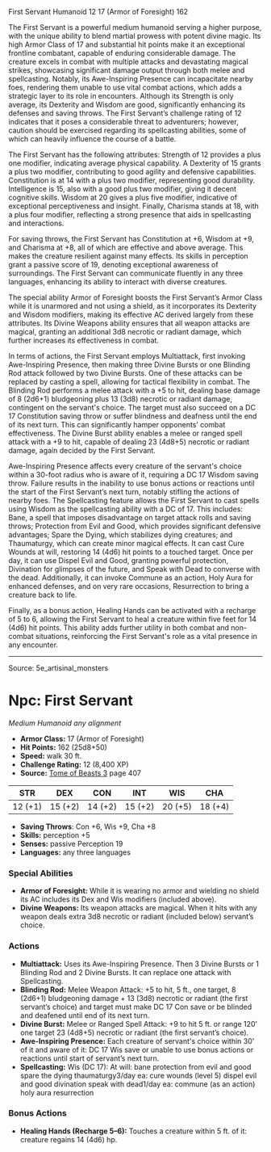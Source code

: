 <MonsterName/>First Servant</MonsterName>
<CreatureType/>Humanoid</CreatureType>
<CR/>12</CR>
<AC/>17 (Armor of Foresight)</AC>
<HP/>162</HP>
<summary>The First Servant is a powerful medium humanoid serving a higher purpose, with the unique ability to blend martial prowess with potent divine magic. Its high Armor Class of 17 and substantial hit points make it an exceptional frontline combatant, capable of enduring considerable damage. The creature excels in combat with multiple attacks and devastating magical strikes, showcasing significant damage output through both melee and spellcasting. Notably, its Awe-Inspiring Presence can incapacitate nearby foes, rendering them unable to use vital combat actions, which adds a strategic layer to its role in encounters. Although its Strength is only average, its Dexterity and Wisdom are good, significantly enhancing its defenses and saving throws. The First Servant’s challenge rating of 12 indicates that it poses a considerable threat to adventurers; however, caution should be exercised regarding its spellcasting abilities, some of which can heavily influence the course of a battle.</summary>

<detail>

The First Servant has the following attributes: Strength of 12 provides a plus one modifier, indicating average physical capability. A Dexterity of 15 grants a plus two modifier, contributing to good agility and defensive capabilities. Constitution is at 14 with a plus two modifier, representing good durability. Intelligence is 15, also with a good plus two modifier, giving it decent cognitive skills. Wisdom at 20 gives a plus five modifier, indicative of exceptional perceptiveness and insight. Finally, Charisma stands at 18, with a plus four modifier, reflecting a strong presence that aids in spellcasting and interactions. 

For saving throws, the First Servant has Constitution at +6, Wisdom at +9, and Charisma at +8, all of which are effective and above average. This makes the creature resilient against many effects. Its skills in perception grant a passive score of 19, denoting exceptional awareness of surroundings. The First Servant can communicate fluently in any three languages, enhancing its ability to interact with diverse creatures.

The special ability Armor of Foresight boosts the First Servant’s Armor Class while it is unarmored and not using a shield, as it incorporates its Dexterity and Wisdom modifiers, making its effective AC derived largely from these attributes. Its Divine Weapons ability ensures that all weapon attacks are magical, granting an additional 3d8 necrotic or radiant damage, which further increases its effectiveness in combat.

In terms of actions, the First Servant employs Multiattack, first invoking Awe-Inspiring Presence, then making three Divine Bursts or one Blinding Rod attack followed by two Divine Bursts. One of these attacks can be replaced by casting a spell, allowing for tactical flexibility in combat. The Blinding Rod performs a melee attack with a +5 to hit, dealing base damage of 8 (2d6+1) bludgeoning plus 13 (3d8) necrotic or radiant damage, contingent on the servant's choice. The target must also succeed on a DC 17 Constitution saving throw or suffer blindness and deafness until the end of its next turn. This can significantly hamper opponents’ combat effectiveness. The Divine Burst ability enables a melee or ranged spell attack with a +9 to hit, capable of dealing 23 (4d8+5) necrotic or radiant damage, again decided by the First Servant.

Awe-Inspiring Presence affects every creature of the servant's choice within a 30-foot radius who is aware of it, requiring a DC 17 Wisdom saving throw. Failure results in the inability to use bonus actions or reactions until the start of the First Servant’s next turn, notably stifling the actions of nearby foes. The Spellcasting feature allows the First Servant to cast spells using Wisdom as the spellcasting ability with a DC of 17. This includes: Bane, a spell that imposes disadvantage on target attack rolls and saving throws; Protection from Evil and Good, which provides significant defensive advantages; Spare the Dying, which stabilizes dying creatures; and Thaumaturgy, which can create minor magical effects. It can cast Cure Wounds at will, restoring 14 (4d6) hit points to a touched target. Once per day, it can use Dispel Evil and Good, granting powerful protection, Divination for glimpses of the future, and Speak with Dead to converse with the dead. Additionally, it can invoke Commune as an action, Holy Aura for enhanced defenses, and on very rare occasions, Resurrection to bring a creature back to life.

Finally, as a bonus action, Healing Hands can be activated with a recharge of 5 to 6, allowing the First Servant to heal a creature within five feet for 14 (4d6) hit points. This ability adds further utility in both combat and non-combat situations, reinforcing the First Servant's role as a vital presence in any encounter.</detail>



---

Source: 5e_artisinal_monsters

# Npc: First Servant

*Medium* *Humanoid* *any alignment*

- **Armor Class:** 17 (Armor of Foresight)
- **Hit Points:** 162 (25d8+50)
- **Speed:** walk 30 ft.
- **Challenge Rating:** 12 (8,400 XP)
- **Source:** [Tome of Beasts 3](https://koboldpress.com/kpstore/product/tome-of-beasts-3-for-5th-edition/) page 407

| STR | DEX | CON | INT | WIS | CHA |
| --- | --- | --- | --- | --- | --- |
| 12 (+1) | 15 (+2) | 14 (+2) | 15 (+2) | 20 (+5) | 18 (+4) |

- **Saving Throws**: Con +6, Wis +9, Cha +8
- **Skills:** perception +5
- **Senses:** passive Perception 19
- **Languages:** any three languages

### Special Abilities

- **Armor of Foresight:** While it is wearing no armor and wielding no shield its AC includes its Dex and Wis modifiers (included above).
- **Divine Weapons:** Its weapon attacks are magical. When it hits with any weapon deals extra 3d8 necrotic or radiant (included below) servant’s choice.

### Actions

- **Multiattack:** Uses its Awe-Inspiring Presence. Then 3 Divine Bursts or 1 Blinding Rod and 2 Divine Bursts. It can replace one attack with Spellcasting.
- **Blinding Rod:** Melee Weapon Attack: +5 to hit, 5 ft., one target, 8 (2d6+1) bludgeoning damage + 13 (3d8) necrotic or radiant (the first servant’s choice) and target must make DC 17 Con save or be blinded and deafened until end of its next turn.
- **Divine Burst:** Melee or Ranged Spell Attack: +9 to hit 5 ft. or range 120' one target 23 (4d8+5) necrotic or radiant (the first servant’s choice).
- **Awe-Inspiring Presence:** Each creature of servant's choice within 30' of it and aware of it: DC 17 Wis save or unable to use bonus actions or reactions until start of servant’s next turn.
- **Spellcasting:** Wis (DC 17): At will: bane protection from evil and good spare the dying thaumaturgy3/day ea: cure wounds (level 5) dispel evil and good divination speak with dead1/day ea: commune (as an action) holy aura resurrection

### Bonus Actions

- **Healing Hands (Recharge 5–6):** Touches a creature within 5 ft. of it: creature regains 14 (4d6) hp.




